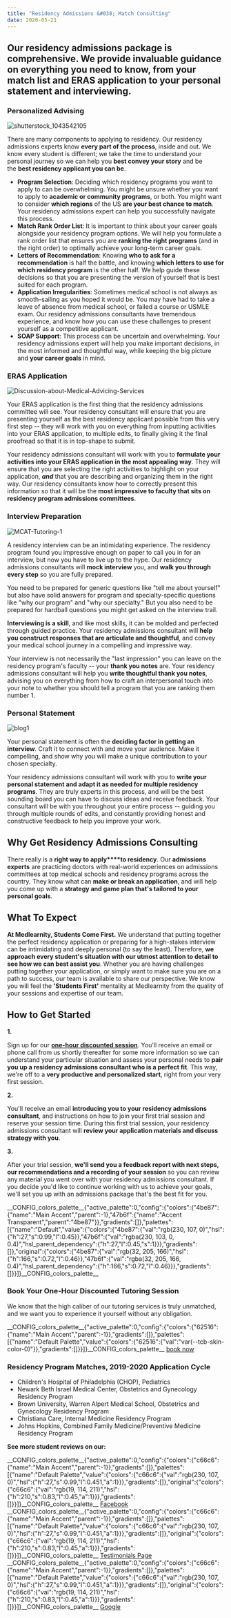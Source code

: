 ```yaml
---
title: "Residency Admissions &#038; Match Consulting"
date: 2020-05-21
---
```


## Our residency admissions package is comprehensive. We provide invaluable guidance on everything you need to know, from your match list and ERAS application to your personal statement and interviewing.

### Personalized Advising

![](//www.medlearnity.com/wp-content/uploads/2020/04/shutterstock_1043542105-scaled.jpg "shutterstock_1043542105")

There are many components to applying to residency. Our residency admissions experts know **every part of the process**, inside and out. We know every student is different; we take the time to understand your personal journey so we can help you **best convey your story** and be the **best residency applicant you can be**.

- **Program Selection**: Deciding which residency programs you want to apply to can be overwhelming. You might be unsure whether you want to apply to **academic or community programs**, or both. You might want to consider **which regions** of the US **are your best chance to match**. Your residency admissions expert can help you successfully navigate this process.
- **Match Rank Order List**: It is important to think about your career goals alongside your residency program options. We will help you formulate a rank order list that ensures you are **ranking the right programs** (and in the right order) to optimally achieve your long-term career goals.
- **Letters of Recommendation**: Knowing **who to ask for a recommendation** is half the battle, and knowing **which letters to use for which residency program** is the other half. We help guide these decisions so that you are presenting the version of yourself that is best suited for each program.
- **Application Irregularities**: Sometimes medical school is not always as smooth-sailing as you hoped it would be. You may have had to take a leave of absence from medical school, or failed a course or USMLE exam. Our residency admissions consultants have tremendous experience, and know how you can use these challenges to present yourself as a competitive applicant.
- **SOAP Support**: This process can be uncertain and overwhelming. Your residency admissions expert will help you make important decisions, in the most informed and thoughtful way, while keeping the big picture and **your career goals** in mind.

### ERAS Application

![](//www.medlearnity.com/wp-content/uploads/2020/04/Discussion-about-Medical-Advicing-Services.jpg "Discussion-about-Medical-Advicing-Services")

Your ERAS application is the first thing that the residency admissions committee will see. Your residency consultant will ensure that you are presenting yourself as the best residency applicant possible from this very first step -- they will work with you on everything from inputting activities into your ERAS application, to multiple edits, to finally giving it the final proofread so that it is in top-shape to submit.

Your residency admissions consultant will work with you to **formulate your activities into your ERAS application in the most appealing way**. They will ensure that you are selecting the right activities to highlight on your application, _**and**_ that you are describing and organizing them in the right way. Our residency consultants know how to correctly present this information so that it will be the **most impressive to faculty that sits on residency program admissions committees**.

### Interview Preparation

![](//www.medlearnity.com/wp-content/uploads/2020/04/MCAT-Tutoring-1.jpg "MCAT-Tutoring-1")

A residency interview can be an intimidating experience. The residency program found you impressive enough on paper to call you in for an interview, but now you have to live up to the hype. Our residency admissions consultants will **mock interview** you, and **walk you through every step** so you are fully prepared. 

You need to be prepared for generic questions like "tell me about yourself" but also have solid answers for program and specialty-specific questions like "why our program" and "why our specialty." But you also need to be prepared for hardball questions you might get asked on the interview trail.

**Interviewing is a skill**, and like most skills, it can be molded and perfected through guided practice. Your residency admissions consultant will **help you construct responses that are articulate and thoughtful**, and convey your medical school journey in a compelling and impressive way.

Your interview is not necessarily the "last impression" you can leave on the residency program's faculty -- your **thank you notes** are. Your residency admissions consultant will help you **write thoughtful thank you notes**, advising you on everything from how to craft an interpersonal touch into your note to whether you should tell a program that you are ranking them number 1.

### Personal Statement

![](//www.medlearnity.com/wp-content/uploads/2020/05/blog1.jpg "blog1")

Your personal statement is often the **deciding factor in getting an interview**. Craft it to connect with and move your audience. Make it compelling, and show why you will make a unique contribution to your chosen specialty.

Your residency admissions consultant will work with you to **write your personal statement and adapt it as needed for multiple residency programs**. They are truly experts in this process, and will be the best sounding board you can have to discuss ideas and receive feedback. Your consultant will be with you throughout your entire process -- guiding you through multiple rounds of edits, and constantly providing honest and constructive feedback to help you improve your work.

## Why Get Residency Admissions Consulting

There really is a **right way to apply****to residency**. Our **admissions experts** are practicing doctors with real-world experiences on admissions committees at top medical schools and residency programs across the country. They know what can **make or break an application**, and will help you come up with a **strategy and game plan that's tailored to your personal goals**.

## What To Expect

**At Medlearnity, Students Come First.** We understand that putting together the perfect residency application or preparing for a high-stakes interview can be intimidating and deeply personal (to say the least). Therefore, **we approach every student's situation with our utmost attention to detail to see how we can best assist you**. Whether you are having challenges putting together your application, or simply want to make sure you are on a path to success, our team is available to share our perspective. We know you will feel the **'Students First'** mentality at Medlearnity from the quality of your sessions and expertise of our team.

## How to Get Started

**1.**

Sign up for our [**one-hour discounted session**](/purchase-discounted-session/). You'll receive an email or phone call from us shortly thereafter for some more information so we can understand your particular situation and assess your personal needs to **pair you up a residency admissions consultant who is a perfect fit**. This way, we're off to a **very productive and personalized start**, right from your very first session.

**2.**

You'll receive an email **introducing you to your residency admissions consultant**, and instructions on how to join your first trial session and reserve your session time. During this first trial session, your residency admissions consultant will **review your application materials and discuss strategy with you**.

**3.**

After your trial session, **we'll send you a feedback report with next steps, our recommendations and a recording of your session** so you can review any material you went over with your residency admissions consultant. If you decide you'd like to continue working with us to achieve your goals, we'll set you up with an admissions package that's the best fit for you.

\_\_CONFIG\_colors\_palette\_\_{"active\_palette":0,"config":{"colors":{"4be87":{"name":"Main Accent","parent":-1},"47b6f":{"name":"Accent Transparent","parent":"4be87"}},"gradients":\[\]},"palettes":\[{"name":"Default","value":{"colors":{"4be87":{"val":"rgb(230, 107, 0)","hsl":{"h":27,"s":0.99,"l":0.45}},"47b6f":{"val":"rgba(230, 103, 0, 0.4)","hsl\_parent\_dependency":{"h":27,"l":0.45,"s":1}}},"gradients":\[\]},"original":{"colors":{"4be87":{"val":"rgb(32, 205, 166)","hsl":{"h":166,"s":0.72,"l":0.46}},"47b6f":{"val":"rgba(32, 205, 166, 0.4)","hsl\_parent\_dependency":{"h":166,"s":0.72,"l":0.46}}},"gradients":\[\]}}\]}\_\_CONFIG\_colors\_palette\_\_

### **Book Your One-Hour Discounted Tutoring Session**

[](/start-here/)We know that the high caliber of our tutoring services is truly unmatched, and we want you to experience it yourself without any obligation.

\_\_CONFIG\_colors\_palette\_\_{"active\_palette":0,"config":{"colors":{"62516":{"name":"Main Accent","parent":-1}},"gradients":\[\]},"palettes":\[{"name":"Default Palette","value":{"colors":{"62516":{"val":"var(--tcb-skin-color-0)"}},"gradients":\[\]}}\]}\_\_CONFIG\_colors\_palette\_\_ [book now](/purchase-discounted-session/)

### **Residency Program Matches, 2019-2020 Application Cycle**

- Children's Hospital of Philadelphia (CHOP), Pediatrics
- Newark Beth Israel Medical Center, Obstetrics and Gynecology Residency Program 
- Brown University, Warren Alpert Medical School, Obstetrics and Gynecology Residency Program 
- Christiana Care, Internal Medicine Residency Program
- Johns Hopkins, Combined Family Medicine/Preventive Medicine Residency Program

**See more student reviews on our:**

\_\_CONFIG\_colors\_palette\_\_{"active\_palette":0,"config":{"colors":{"c66c6":{"name":"Main Accent","parent":-1}},"gradients":\[\]},"palettes":\[{"name":"Default Palette","value":{"colors":{"c66c6":{"val":"rgb(230, 107, 0)","hsl":{"h":27,"s":0.99,"l":0.451,"a":1}}},"gradients":\[\]},"original":{"colors":{"c66c6":{"val":"rgb(19, 114, 211)","hsl":{"h":210,"s":0.83,"l":0.45,"a":1}}},"gradients":\[\]}}\]}\_\_CONFIG\_colors\_palette\_\_ [Facebook](https://www.facebook.com/medlearnity/reviews) \_\_CONFIG\_colors\_palette\_\_{"active\_palette":0,"config":{"colors":{"c66c6":{"name":"Main Accent","parent":-1}},"gradients":\[\]},"palettes":\[{"name":"Default Palette","value":{"colors":{"c66c6":{"val":"rgb(230, 107, 0)","hsl":{"h":27,"s":0.99,"l":0.451,"a":1}}},"gradients":\[\]},"original":{"colors":{"c66c6":{"val":"rgb(19, 114, 211)","hsl":{"h":210,"s":0.83,"l":0.45,"a":1}}},"gradients":\[\]}}\]}\_\_CONFIG\_colors\_palette\_\_ [Testimonials Page](https://www.medlearnity.com/student-testimonials/) \_\_CONFIG\_colors\_palette\_\_{"active\_palette":0,"config":{"colors":{"c66c6":{"name":"Main Accent","parent":-1}},"gradients":\[\]},"palettes":\[{"name":"Default Palette","value":{"colors":{"c66c6":{"val":"rgb(230, 107, 0)","hsl":{"h":27,"s":0.99,"l":0.451,"a":1}}},"gradients":\[\]},"original":{"colors":{"c66c6":{"val":"rgb(19, 114, 211)","hsl":{"h":210,"s":0.83,"l":0.45,"a":1}}},"gradients":\[\]}}\]}\_\_CONFIG\_colors\_palette\_\_ [Google](https://www.google.com/search?sxsrf=ALeKk02Np3zuLpVvWHuLh8YQxCysUEKy4Q%3A1588046050926&ei=4qinXouTOPGzytMPwPe00Ag&q=medlearnity+google+reviews&oq=medlearnity+google+reviews&gs_lcp=CgZwc3ktYWIQAzIECCMQJ1CEKljpMWCBM2gAcAB4AIABXIgBtAaSAQIxMJgBAKABAaoBB2d3cy13aXo&sclient=psy-ab&ved=0ahUKEwiLjILGnIrpAhXxmXIEHcA7DYoQ4dUDCAw&uact=5#lrd=0x89c25981baf77257:0xf372ef78c42cfd0b,1,,,)
